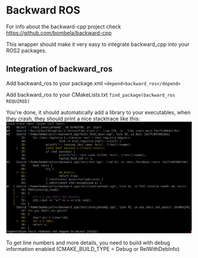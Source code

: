Backward ROS
============

For info about the backward-cpp project check https://github.com/bombela/backward-cpp

This wrapper should make it very easy to integrate backward_cpp into your ROS2 packages.

## Integration of backward_ros

Add backward\_ros to your package.xml `<depend>backward_ros</depend>`

Add backward\_ros to your CMakeLists.txt `find_package(backward_ros REQUIRED)`

You're done, it should automatically add a library to your executables, when they crash, they should print a nice stacktrace like this:
![pretty stackstrace](doc/pretty.png)



To get line numbers and more details, you need to build with debug information enabled (CMAKE_BUILD_TYPE = Debug or RelWithDebInfo)